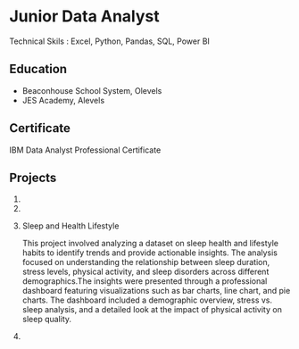 # Junior Data Analyst
Technical Skils : Excel, Python, Pandas, SQL, Power BI

## Education
 - Beaconhouse School System, Olevels
 - JES Academy, Alevels

## Certificate
IBM Data Analyst Professional Certificate

## Projects
1) 

2)

3) Sleep and Health Lifestyle

   This project involved analyzing a dataset on sleep health and lifestyle habits to identify trends and provide actionable insights. The analysis focused on understanding the relationship between sleep duration, stress levels, physical activity, and sleep disorders across different demographics.The insights were presented through a professional dashboard featuring visualizations such as bar charts, line chart, and pie charts. The dashboard included a demographic overview, stress vs. sleep analysis, and a detailed look at the impact of physical activity on sleep quality.

5)
